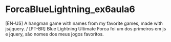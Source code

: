 # ForcaBlueLightning_ex6aula6
 [EN-US] A hangman game with names from my favorite games, made with js/jquery. / [PT-BR] Blue Lightning Ultimate Forca foi um dos primeiros em js e jquery, são nomes dos meus jogos favoritos.
